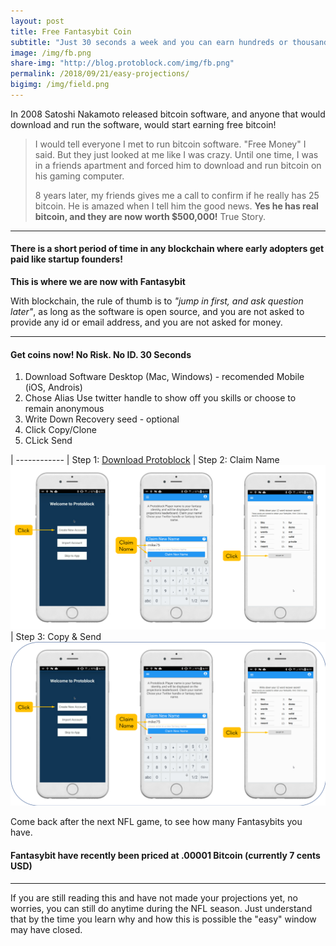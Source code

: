 ```yaml
---
layout: post
title: Free Fantasybit Coin
subtitle: "Just 30 seconds a week and you can earn hundreds or thousands of Fantasybit, a cryptocurrency based on NFL statistics and a token of fanasy football skill"
image: /img/fb.png
share-img: "http://blog.protoblock.com/img/fb.png"
permalink: /2018/09/21/easy-projections/
bigimg: /img/field.png
---
```


In 2008 Satoshi Nakamoto released bitcoin software, and anyone that would download and run the software, would start earning free bitcoin! 

> I would tell everyone I met to run bitcoin software. "Free Money" I said. But they just looked at me like I was crazy. Until one time, I was in a friends apartment and forced him to download and run bitcoin on his gaming computer.
>
> 8 years later, my friends gives me a call to confirm if he really has 25 bitcoin. He is amazed when I tell him the good news. **Yes he has real bitcoin, and they are now worth $500,000!** True Story.

----

#### There is a short period of time in any blockchain where early adopters get paid like startup founders!  
**This is where we are now with Fantasybit** 

With blockchain, the rule of thumb is to *"jump in first, and ask question later"*, as long as the software is open source, and you are not asked to provide any id or email address, and you are not asked for money. 

----

####  Get coins now! No Risk. No ID. 30 Seconds 

1. Download Software
 Desktop (Mac, Windows) - recomended
 Mobile (iOS, Androis) 
2. Chose Alias 
 Use twitter handle to show off you skills or choose to remain anonymous
3. Write Down Recovery seed - optional 
4. Click Copy/Clone
5. CLick Send 

| ------------
| Step 1: [Download Protoblock](http://protoblock.com/downloads.html)
| Step 2: Claim Name  [![Claim Fantasy Name](/img/claim3.png)](/img/claim3.png)
| Step 3: Copy & Send ![Claim Fantasy Name](/img/claim32.png)


Come back after the next NFL game, to see how many Fantasybits you have. 

#### Fantasybit have recently been priced at .00001 Bitcoin (currently 7 cents USD) 

---

If you are still reading this and have not made your projections yet, no worries, you can still do anytime during the NFL season. Just understand that by the time you learn why and how this is possible the "easy" window may have closed. 

